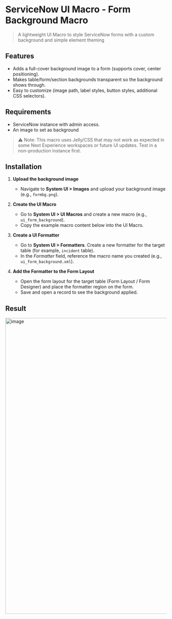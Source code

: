 # ServiceNow UI Macro - Form Background Macro

> A lightweight UI Macro to style ServiceNow forms with a custom background and simple element theming

## Features

* Adds a full-cover background image to a form (supports cover, center positioning).
* Makes table/form/section backgrounds transparent so the background shows through.
* Easy to customize (image path, label styles, button styles, additional CSS selectors).

## Requirements

* ServiceNow instance with admin access.
* An image to set as background

> ⚠️ Note: This macro uses Jelly/CSS that may not work as expected in some Next Experience workspaces or future UI updates. Test in a non-production instance first.

## Installation

1. **Upload the background image**

   * Navigate to **System UI > Images** and upload your background image (e.g., `formbg.png`).

2. **Create the UI Macro**

   * Go to **System UI > UI Macros** and create a new macro (e.g., `ui_form_background`).
   * Copy the example macro content below into the UI Macro.

3. **Create a UI Formatter**

   * Go to **System UI > Formatters**. Create a new formatter for the target table (for example, `incident` table).
   * In the *Formatter* field, reference the macro name you created (e.g., `ui_form_background.xml`).

4. **Add the Formatter to the Form Layout**

   * Open the form layout for the target table (Form Layout / Form Designer) and place the formatter region on the form.
   * Save and open a record to see the background applied.

## Result

<img width="1838" height="922" alt="image" src="https://github.com/user-attachments/assets/92b81219-69e0-4f20-96ca-8d1bdc92a0ab" />


